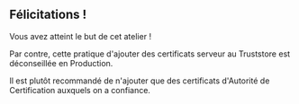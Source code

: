 ## Félicitations !
Vous avez atteint le but de cet atelier !

Par contre, cette pratique d'ajouter des certificats serveur au Truststore est déconseillée en Production.

Il est plutôt recommandé de n'ajouter que des certificats d'Autorité de Certification auxquels on a confiance.